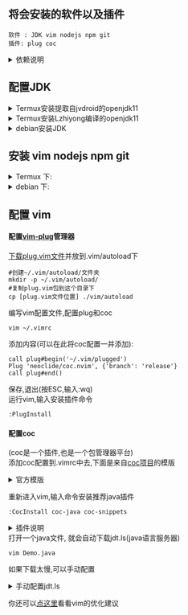 
## 将会安装的软件以及插件
    软件 : JDK vim nodejs npm git  
    插件: plug coc
<details markdown='1'><summary>依赖说明</summary>

    plug依赖git  
    coc依赖nodejs, npm  
</details>
  
## 配置JDK
<details markdown='1'><summary>Termux安装提取自jvdroid的openjdk11</summary>

感谢[xiliuya](https://github.com/xiliuya/openjdk11-termux)提供的方法  
[获取 JDK11 安装包](https://github.com/zongou/vimJavaIDE/blob/master/openjdk-11.0.1.tar.gz)  
安装参考脚本:
> 
    #将软件包放到termux根目录
    cp ~/storage/shared/[你下载的jdk包] ~/
    #创建软件目录
    mkdir -p /data/data/com.termux/files/usr/share/jvm
    #解压包
    tar -xzvf ~/[你下载的jdk包] -C /data/data/com.termux/files/usr/share/jvm
    #删除包
    rm $HOME/openJDK-11.0.1.tar.gz
    #创建一个脚本导入java软件源
    cat << EOM | tee /data/data/com.termux/files/usr/etc/profile.d/jdk.sh
    export JAVA_HOME=/data/data/com.termux/files/usr/share/jvm/openjdk-11.0.1
    export CLASSPATH=.:\$JAVA_HOME/lib/dt.jar:\$JAVA_HOME/lib/tools.jar
    export PATH=\$JAVA_HOME/bin:\$PATH
    export LD_LIBRARY_PATH=\$JAVA_HOME/lib/:\$JAVA_HOME/lib/jli/:\$JAVA_HOME/lib/server/
    EOM
    #重启termux
    #查看JDK信息
    java -version
</details>
<details markdown='1'><summary>Termux安装Lzhiyong编译的openjdk11</summary>

[获取 JDK11 安装包](https://github.com/Lzhiyong/termux-ndk/releases/tag/openjdk-11.0.1)  
安装参考脚本:
>
    #将软件包放到termux根目录
    cp ~/storage/shared/[你下载的jdk包] ~/
    #创建软件目录
    mkdir -p /data/data/com.termux/files/usr/share/jvm
    #解压包
    tar -xJvf ~/[你下载的jdk包] -C /data/data/com.termux/files/usr/share/jvm
    #删除包
    rm $HOME/openJDK-11.0.1.tar.xz
    #创建一个脚本导入java软件源
    cat << EOM | tee /data/data/com.termux/files/usr/etc/profile.d/jdk.sh
    export JAVA_HOME=/data/data/com.termux/files/usr/share/jvm/openjdk-11.0.1
    export CLASSPATH=.:\$JAVA_HOME/lib/dt.jar:\$JAVA_HOME/lib/tools.jar
    export PATH=\$JAVA_HOME/bin:\$PATH
    EOM
    #重启termux
    #查看JDK信息
    java -version
</details>
<details markdown='1'><summary>debian安装JDK</summary>

    sudo apt install openjdk-11-jdk-headless -y
</details>

## 安装 vim nodejs npm git
<details markdown='1'><summary>Termux 下: </summary>

    #termux下nodejs已包含npm  
    apt install vim nodejs git -y  
</details>
<details markdown='1'><summary>debian 下: </summary>

    apt install vim nodejs npm git -y 
</details>

## 配置 vim
#### 配置[vim-plug](https://github.com/junegunn/vim-plug)管理器
[下载plug.vim文件](https://raw.githubusercontent.com/junegunn/vim-plug/master/plug.vim)并放到.vim/autoload下  
    
    #创建~/.vim/autoload/文件夹
    mkdir -p ~/.vim/autoload/
    #复制plug.vim包到这个目录下
    cp [plug.vim文件位置] ./vim/autoload
编写vim配置文件,配置plug和coc

    vim ~/.vimrc
添加内容(可以在此将coc配置一并添加):

    call plug#begin('~/.vim/plugged')
    Plug 'neoclide/coc.nvim', {'branch': 'release'}
    call plug#end()
保存,退出(按ESC,输入:wq)  
运行vim,输入安装插件命令

    :PlugInstall

#### 配置coc
(coc是一个插件,也是一个包管理器平台)  
添加coc配置到.vimrc中去,下面是来自[coc项目](https://github.com/neoclide/coc.nvim)的模版
<details markdown='1'><summary>官方模版</summary>

```vim
" TextEdit might fail if hidden is not set.
set hidden

" Some servers have issues with backup files, see #649.
set nobackup
set nowritebackup

" Give more space for displaying messages.
set cmdheight=2

" Having longer updatetime (default is 4000 ms = 4 s) leads to noticeable
" delays and poor user experience.
set updatetime=300

" Don't pass messages to |ins-completion-menu|.
set shortmess+=c

" Always show the signcolumn, otherwise it would shift the text each time
" diagnostics appear/become resolved.
if has("patch-8.1.1564")
  " Recently vim can merge signcolumn and number column into one
  set signcolumn=number
else
  set signcolumn=yes
endif

" Use tab for trigger completion with characters ahead and navigate.
" NOTE: Use command ':verbose imap <tab>' to make sure tab is not mapped by
" other plugin before putting this into your config.
inoremap <silent><expr> <TAB>
      \ pumvisible() ? "\<C-n>" :
      \ <SID>check_back_space() ? "\<TAB>" :
      \ coc#refresh()
inoremap <expr><S-TAB> pumvisible() ? "\<C-p>" : "\<C-h>"

function! s:check_back_space() abort
  let col = col('.') - 1
  return !col || getline('.')[col - 1]  =~# '\s'
endfunction

" Use <c-space> to trigger completion.
if has('nvim')
  inoremap <silent><expr> <c-space> coc#refresh()
else
  inoremap <silent><expr> <c-@> coc#refresh()
endif

" Use <cr> to confirm completion, `<C-g>u` means break undo chain at current
" position. Coc only does snippet and additional edit on confirm.
" <cr> could be remapped by other vim plugin, try `:verbose imap <CR>`.
if exists('*complete_info')
  inoremap <expr> <cr> complete_info()["selected"] != "-1" ? "\<C-y>" : "\<C-g>u\<CR>"
else
  inoremap <expr> <cr> pumvisible() ? "\<C-y>" : "\<C-g>u\<CR>"
endif

" Use `[g` and `]g` to navigate diagnostics
" Use `:CocDiagnostics` to get all diagnostics of current buffer in location list.
nmap <silent> [g <Plug>(coc-diagnostic-prev)
nmap <silent> ]g <Plug>(coc-diagnostic-next)

" GoTo code navigation.
nmap <silent> gd <Plug>(coc-definition)
nmap <silent> gy <Plug>(coc-type-definition)
nmap <silent> gi <Plug>(coc-implementation)
nmap <silent> gr <Plug>(coc-references)

" Use K to show documentation in preview window.
nnoremap <silent> K :call <SID>show_documentation()<CR>

function! s:show_documentation()
  if (index(['vim','help'], &filetype) >= 0)
    execute 'h '.expand('<cword>')
  else
    call CocActionAsync('doHover')
  endif
endfunction

" Highlight the symbol and its references when holding the cursor.
autocmd CursorHold * silent call CocActionAsync('highlight')

" Symbol renaming.
nmap <leader>rn <Plug>(coc-rename)

" Formatting selected code.
xmap <leader>f  <Plug>(coc-format-selected)
nmap <leader>f  <Plug>(coc-format-selected)

augroup mygroup
  autocmd!
  " Setup formatexpr specified filetype(s).
  autocmd FileType typescript,json setl formatexpr=CocAction('formatSelected')
  " Update signature help on jump placeholder.
  autocmd User CocJumpPlaceholder call CocActionAsync('showSignatureHelp')
augroup end

" Applying codeAction to the selected region.
" Example: `<leader>aap` for current paragraph
xmap <leader>a  <Plug>(coc-codeaction-selected)
nmap <leader>a  <Plug>(coc-codeaction-selected)

" Remap keys for applying codeAction to the current buffer.
nmap <leader>ac  <Plug>(coc-codeaction)
" Apply AutoFix to problem on the current line.
nmap <leader>qf  <Plug>(coc-fix-current)

" Map function and class text objects
" NOTE: Requires 'textDocument.documentSymbol' support from the language server.
xmap if <Plug>(coc-funcobj-i)
omap if <Plug>(coc-funcobj-i)
xmap af <Plug>(coc-funcobj-a)
omap af <Plug>(coc-funcobj-a)
xmap ic <Plug>(coc-classobj-i)
omap ic <Plug>(coc-classobj-i)
xmap ac <Plug>(coc-classobj-a)
omap ac <Plug>(coc-classobj-a)

" Use CTRL-S for selections ranges.
" Requires 'textDocument/selectionRange' support of language server.
nmap <silent> <C-s> <Plug>(coc-range-select)
xmap <silent> <C-s> <Plug>(coc-range-select)

" Add `:Format` command to format current buffer.
command! -nargs=0 Format :call CocAction('format')

" Add `:Fold` command to fold current buffer.
command! -nargs=? Fold :call     CocAction('fold', <f-args>)

" Add `:OR` command for organize imports of the current buffer.
command! -nargs=0 OR   :call     CocAction('runCommand', 'editor.action.organizeImport')

" Add (Neo)Vim's native statusline support.
" NOTE: Please see `:h coc-status` for integrations with external plugins that
" provide custom statusline: lightline.vim, vim-airline.
set statusline^=%{coc#status()}%{get(b:,'coc_current_function','')}

" Mappings for CoCList
" Show all diagnostics.
nnoremap <silent><nowait> <space>a  :<C-u>CocList diagnostics<cr>
" Manage extensions.
nnoremap <silent><nowait> <space>e  :<C-u>CocList extensions<cr>
" Show commands.
nnoremap <silent><nowait> <space>c  :<C-u>CocList commands<cr>
" Find symbol of current document.
nnoremap <silent><nowait> <space>o  :<C-u>CocList outline<cr>
" Search workspace symbols.
nnoremap <silent><nowait> <space>s  :<C-u>CocList -I symbols<cr>
" Do default action for next item.
nnoremap <silent><nowait> <space>j  :<C-u>CocNext<CR>
" Do default action for previous item.
nnoremap <silent><nowait> <space>k  :<C-u>CocPrev<CR>
" Resume latest coc list.
nnoremap <silent><nowait> <space>p  :<C-u>CocListResume<CR>
```
</details>

重新进入vim,输入命令安装推荐java插件

    :CocInstall coc-java coc-snippets  
<details markdown='1'><summary>插件说明</summary>

    coc-java java自动补全
    coc-snippets 自动补全代码块  
</details>
打开一个java文件, 就会自动下载jdt.ls(java语言服务器)

    vim Demo.java
如果下载太慢,可以手动配置
<details markdown='1'><summary>手动配置jdt.ls</summary>

下载jdtls包: [最新包](https://download.eclipse.org/jdtls/snapshots/jdt-language-server-latest.tar.gz) [包在线目录](https://download.eclipse.org/jdtls/snapshots/?d)

创建原目录(如果有过下载jdt.ls的提示的话目录已经有了)

    mkdir -p ~/.config/coc/extensions/coc-java-data/server/
将jdt.ls的包解压到这个目录下

    tar -xzvf [jdt.ls的包] -C ~/.config/coc/extensions/coc-java-data/server/
重新打开vim,看看jdt.ls是否运行  
大功告成!
</details>

你还可以[点这里](https://github.com/zongou/vimJavaIDE/blob/master/vimJavaIDEOptimization_zh.md)看看vim的优化建议
